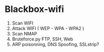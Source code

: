 # Blackbox-wifi

1. Scan WIFI
2. Attack WIFI ( WEP - WPA - WPA2 )
3. Scan NMAP
4. Bruteforce.py FTP, SSH, Web
5. ARP poisonning, DNS Spoofing, SSLstrip?

